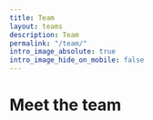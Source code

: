 ```yaml
---
title: Team
layout: teams
description: Team
permalink: "/team/"
intro_image_absolute: true
intro_image_hide_on_mobile: false
---
```


# Meet the team
